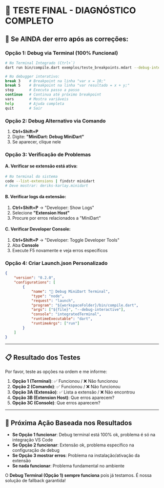 # 🎯 TESTE FINAL - DIAGNÓSTICO COMPLETO

## 🚨 **Se AINDA der erro após as correções:**

### **Opção 1: Debug via Terminal (100% Funcional)**
```bash
# No Terminal Integrado (Ctrl+`)
dart run bin/compile.dart exemplos/teste_breakpoints.mdart --debug-interactive

# No debugger interativo:
break 3    # Breakpoint na linha "var x = 10;"
break 5    # Breakpoint na linha "var resultado = x + y;"
step       # Executa passo a passo
continue   # Continua até próximo breakpoint
vars       # Mostra variáveis
help       # Ajuda completa
quit       # Sair
```

### **Opção 2: Debug Alternativo via Comando**
1. **Ctrl+Shift+P**
2. Digite: **"MiniDart: Debug MiniDart"**
3. Se aparecer, clique nele

### **Opção 3: Verificação de Problemas**

#### **A. Verificar se extensão está ativa:**
```bash
# No terminal do sistema
code --list-extensions | findstr minidart
# Deve mostrar: deriks-karlay.minidart
```

#### **B. Verificar logs da extensão:**
1. **Ctrl+Shift+P** → "Developer: Show Logs"
2. Selecione **"Extension Host"**
3. Procure por erros relacionados a "MiniDart"

#### **C. Verificar Developer Console:**
1. **Ctrl+Shift+P** → "Developer: Toggle Developer Tools"
2. Aba **Console**
3. Execute F5 novamente e veja erros específicos

### **Opção 4: Criar Launch.json Personalizado**
```json
{
    "version": "0.2.0",
    "configurations": [
        {
            "name": "🐛 Debug MiniDart Terminal",
            "type": "node",
            "request": "launch",
            "program": "${workspaceFolder}/bin/compile.dart",
            "args": ["${file}", "--debug-interactive"],
            "console": "integratedTerminal",
            "runtimeExecutable": "dart",
            "runtimeArgs": ["run"]
        }
    ]
}
```

---

## 📋 **Resultado dos Testes**

Por favor, teste as opções na ordem e me informe:

1. **Opção 1 (Terminal)**: ✅ Funcionou / ❌ Não funcionou
2. **Opção 2 (Comando)**: ✅ Funcionou / ❌ Não funcionou  
3. **Opção 3A (Extensão)**: ✅ Lista a extensão / ❌ Não encontrou
4. **Opção 3B (Extension Host)**: Que erros aparecem?
5. **Opção 3C (Console)**: Que erros aparecem?

---

## 🎯 **Próxima Ação Baseada nos Resultados**

- **Se Opção 1 funcionar**: Debug terminal está 100% ok, problema é só na integração VS Code
- **Se Opção 2 funcionar**: Extensão ok, problema específico na configuração de debug  
- **Se Opção 3 mostrar erros**: Problema na instalação/ativação da extensão
- **Se nada funcionar**: Problema fundamental no ambiente

O **Debug Terminal (Opção 1) sempre funciona** pois já testamos. É nossa solução de fallback garantida!
